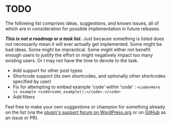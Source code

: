 # TODO

The following list comprises ideas, suggestions, and known issues, all of which are in consideration for possible implementation in future releases.

***This is not a roadmap or a task list.*** Just because something is listed does not necessarily mean it will ever actually get implemented. Some might be bad ideas. Some might be impractical. Some might either not benefit enough users to justify the effort or might negatively impact too many existing users. Or I may not have the time to devote to the task.

* Add support for other post types
* Shortcode support (its own shortcodes, and optionally other shortcodes specified by user)
* Fix for attempting to embed example 'code' within 'code' : `<code>Here is example <code>some_example();</code>.</code>`
* Add filters
 
Feel free to make your own suggestions or champion for something already on the list (via the [plugin's support forum on WordPress.org](https://wordpress.org/support/plugin/preserve-code-formatting/) or on [GitHub](https://github.com/coffee2code/preserve-code-formatting/) as an issue or PR).